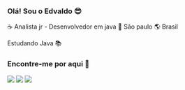 ### Olá! Sou o Edvaldo :sunglasses:

:coffee: Analista jr - Desenvolvedor em java :house_with_garden: São paulo :earth_americas: Brasil

Estudando Java :books:

### Encontre-me por aqui :mag_right:
[<img src="https://img.shields.io/badge/linkedin-%230077B5.svg?&style=for-the-badge&logo=linkedin&logoColor=white" />](https://www.https://www.linkedin.com/in/edvaldo-junior-77a7251a0/)
[<img src = "https://img.shields.io/badge/instagram-%23E4405F.svg?&style=for-the-badge&logo=instagram&logoColor=white"/>](https://www.instagram.com/edvaldo.dev/)
 [<img src="https://img.shields.io/badge/medium-%2312100E.svg?&style=for-the-badge&logo=medium&logoColor=white" />](https://medium.com/USERNAME)

